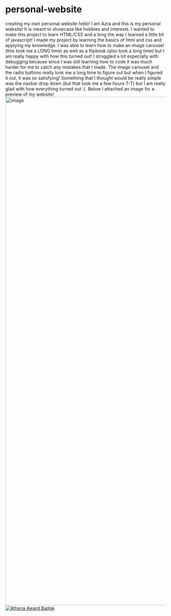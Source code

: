 # personal-website
creating my own personal website
hello! I am Azra and this is my personal website! It is meant to showcase like hobbies and interests. I wanted to make this project to learn HTML/CSS and a long the way I learned a little bit of javascript! I made my project by learning the basics of html and css and applying my knowledge. I was able to learn how to make an image carousel (this took me a LONG time) as well as a flipbook (also took a long time) but I am really happy with how this turned out! I struggled a lot especially with debugging because since I was still learning how to code it was much harder for me to catch any mistakes that I made. The image carousel and the radio buttons really look me a long time to figure out but when I figured it out, it was so satisfying! Something that I thought would be really simple was the navbar drop down (but that took me a few hours T-T) but I am really glad with how everything turned out :). Below I attached an image for a preview of my website!
<img width="2940" height="1590" alt="image" src="https://github.com/user-attachments/assets/aed580fe-13f7-4738-8d57-4dce92ab2ce2" />
[![Athena Award Badge](https://img.shields.io/endpoint?url=https%3A%2F%2Faward.athena.hackclub.com%2Fapi%2Fbadge)](https://award.athena.hackclub.com?utm_source=readme)
